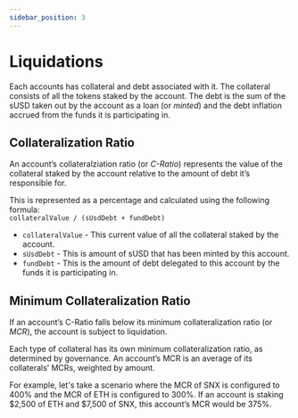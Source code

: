 ```yaml
---
sidebar_position: 3
---
```


# Liquidations

Each accounts has collateral and debt associated with it. The collateral consists of all the tokens staked by the account. The debt is the sum of the sUSD taken out by the account as a loan (or _minted_) and the debt inflation accrued from the funds it is participating in.

## Collateralization Ratio

An account’s collateralziation ratio (or _C-Ratio_) represents the value of the collateral staked by the account relative to the amount of debt it’s responsible for.

This is represented as a percentage and calculated using the following formula:  
`collateralValue / (sUsdDebt + fundDebt)`

- `collateralValue` - This current value of all the collateral staked by the account.
- `sUsdDebt` - This is amount of sUSD that has been minted by this account.
- `fundDebt` - This is the amount of debt delegated to this account by the funds it is participating in.

## Minimum Collateralization Ratio

If an account’s C-Ratio falls below its minimum collateralization ratio (or _MCR_), the account is subject to liquidation.

Each type of collateral has its own minimum collateralization ratio, as determined by governance. An account’s MCR is an average of its collaterals’ MCRs, weighted by amount.

For example, let's take a scenario where the MCR of SNX is configured to 400% and the MCR of ETH is configured to 300%. If an account is staking $2,500 of ETH and $7,500 of SNX, this account’s MCR would be 375%.

